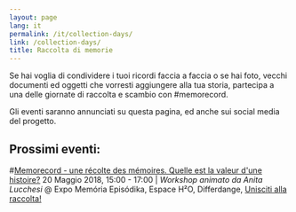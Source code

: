```yaml
---
layout: page
lang: it
permalink: /it/collection-days/
link: /collection-days/
title: Raccolta di memorie
---
```

Se hai voglia di condividere i tuoi ricordi faccia a faccia o se hai foto, vecchi documenti ed oggetti che vorresti aggiungere alla tua storia, partecipa a una delle giornate di raccolta e scambio con #memorecord.

Gli eventi saranno annunciati su questa pagina, ed anche sui social media del progetto.


<!-- more -->
## **Prossimi eventi:**

#[Memorecord - une récolte des mémoires. Quelle est la valeur d'une histoire?](https://www.c2dh.uni.lu/events/memorecord-une-recolte-des-memoires-quelle-est-la-valeur-dune-histoire) 20 Maggio 2018, 15:00 - 17:00 | *Workshop animato da Anita Lucchesi* @ Expo Memória Episódika, Espace H²O, Differdange, [Unisciti alla raccolta!](https://www.facebook.com/events/591438841226889/)